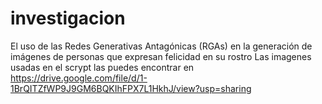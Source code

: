 # investigacion
El uso de las Redes Generativas Antagónicas (RGAs) en la generación de imágenes de personas que expresan felicidad en su rostro
Las imagenes usadas en el scrypt las puedes encontrar en https://drive.google.com/file/d/1-1BrQITZfWP9J9GM6BQKIhFPX7L1HkhJ/view?usp=sharing
